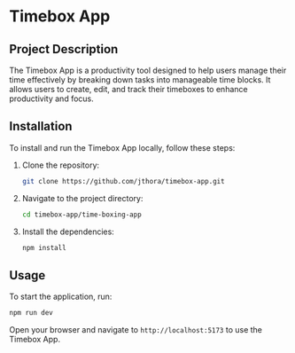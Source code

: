 # Timebox App

## Project Description
The Timebox App is a productivity tool designed to help users manage their time effectively by breaking down tasks into manageable time blocks. It allows users to create, edit, and track their timeboxes to enhance productivity and focus.

## Installation
To install and run the Timebox App locally, follow these steps:

1. Clone the repository:
    ```bash
    git clone https://github.com/jthora/timebox-app.git
    ```
2. Navigate to the project directory:
    ```bash
    cd timebox-app/time-boxing-app
    ```
3. Install the dependencies:
    ```bash
    npm install
    ```

## Usage
To start the application, run:
```bash
npm run dev
```
Open your browser and navigate to `http://localhost:5173` to use the Timebox App.

